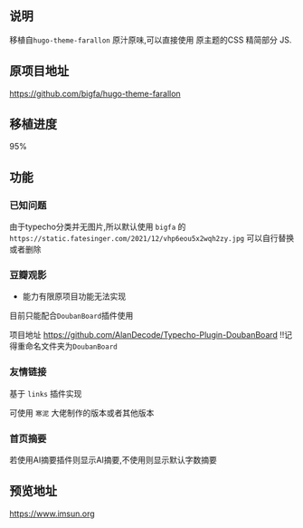 ## 说明

移植自`hugo-theme-farallon` 原汁原味,可以直接使用 原主题的CSS 
精简部分 JS.


## 原项目地址
https://github.com/bigfa/hugo-theme-farallon

## 移植进度

95%

## 功能

### 已知问题

由于typecho分类并无图片,所以默认使用
`bigfa` 的 `https://static.fatesinger.com/2021/12/vhp6eou5x2wqh2zy.jpg` 
可以自行替换或者删除


### 豆瓣观影
* 能力有限原项目功能无法实现

目前只能配合`DoubanBoard`插件使用

项目地址
https://github.com/AlanDecode/Typecho-Plugin-DoubanBoard
!!记得重命名文件夹为`DoubanBoard`

### 友情链接

基于 `links` 插件实现

可使用 `寒泥` 大佬制作的版本或者其他版本

### 首页摘要

若使用AI摘要插件则显示AI摘要,不使用则显示默认字数摘要

## 预览地址

https://www.imsun.org